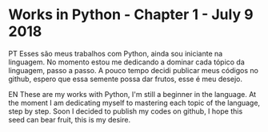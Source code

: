# Works in Python - Chapter 1 - July 9 2018

PT
Esses são meus trabalhos com Python, ainda sou iniciante na linguagem. No momento estou me dedicando a dominar cada tópico da linguagem, passo a passo. A pouco tempo decidi publicar meus códigos no github, espero que essa semente possa dar frutos, esse é meu desejo.

EN
These are my works with Python, I'm still a beginner in the language. At the moment I am dedicating myself to mastering each topic of the language, step by step. Soon I decided to publish my codes on github, I hope this seed can bear fruit, this is my desire.
